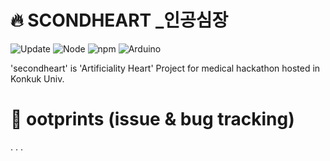 # :fire: SCONDHEART _인공심장

![Update](https://img.shields.io/github/last-commit/hyeok0902e/secondheart)
![Node](https://img.shields.io/badge/Node-v12.7.0-lightgre)
![npm](https://img.shields.io/badge/npm-v6.11.3-green)
![Arduino](https://img.shields.io/badge/Arduino-v1.8.10-blue)

'secondheart' is 'Artificiality Heart' Project for medical hackathon hosted in Konkuk Univ. 


# :footprints: ootprints (issue & bug tracking)
.
.
.








